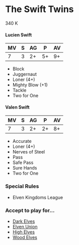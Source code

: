 # The Swift Twins

340 K

#### Lucien Swift

| MV | S | AG | P  | AV |
| -- | - | -- | -- | -- |
| 7  | 3 | 2+ | 5+ | 9+ |

* Block
* Juggernaut
* Loner (4+)
* Mighty Blow (+1)
* Tackle
* Two for One

#### Valen Swift

| MV | S | AG | P  | AV |
| -- | - | -- | -- | -- |
| 7  | 3 | 2+ | 2+ | 8+ |

* Accurate
* Loner (4+)
* Nerves of Steel
* Pass
* Safe Pass
* Sure Hands
* Two for One

### Special Rules

* Elven Kingdoms League

### Accept to play for...

* [Dark Elves](../teams/Dark_Elves.md)
* [Elven Union](../teams/Elven_Union.md)
* [High Elves](../teams/High_Elves.md)
* [Wood Elves](../teams/Wood_Elves.md)
